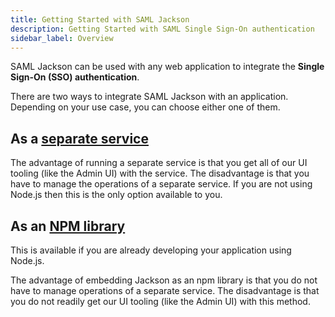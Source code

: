 ```yaml
---
title: Getting Started with SAML Jackson
description: Getting Started with SAML Single Sign-On authentication
sidebar_label: Overview
---
```


SAML Jackson can be used with any web application to integrate the **Single Sign-On (SSO) authentication**.

There are two ways to integrate SAML Jackson with an application. Depending on your use case, you can choose either one of them.

## As a [separate service](./service.md)

The advantage of running a separate service is that you get all of our UI tooling (like the Admin UI) with the service. The disadvantage is that you have to manage the operations of a separate service. If you are not using Node.js then this is the only option available to you.

## As an [NPM library](./npm-library.md)

This is available if you are already developing your application using Node.js.

The advantage of embedding Jackson as an npm library is that you do not have to manage operations of a separate service. The disadvantage is that you do not readily get our UI tooling (like the Admin UI) with this method.
